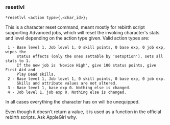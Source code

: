 ### resetlvl
```
*resetlvl <action type>{,<char_id>};
```

This is a character reset command, meant mostly for rebirth script supporting
Advanced jobs, which will reset the invoking character's stats and level
depending on the action type given. Valid action types are:

```
 1 - Base level 1, Job level 1, 0 skill points, 0 base exp, 0 job exp, wipes the
     status effects (only the ones settable by 'setoption'), sets all stats to 1.
     If the new job is 'Novice High', give 100 status points, give First Aid and
     Play Dead skills.
 2 - Base level 1, Job level 1, 0 skill points, 0 base exp, 0 job exp.
     Skills and attribute values are not altered.
 3 - Base level 1, base exp 0. Nothing else is changed.
 4 - Job level 1, job exp 0. Nothing else is changed.
```

In all cases everything the character has on will be unequipped.

Even though it doesn't return a value, it is used as a function in the official
rebirth scripts. Ask AppleGirl why.
